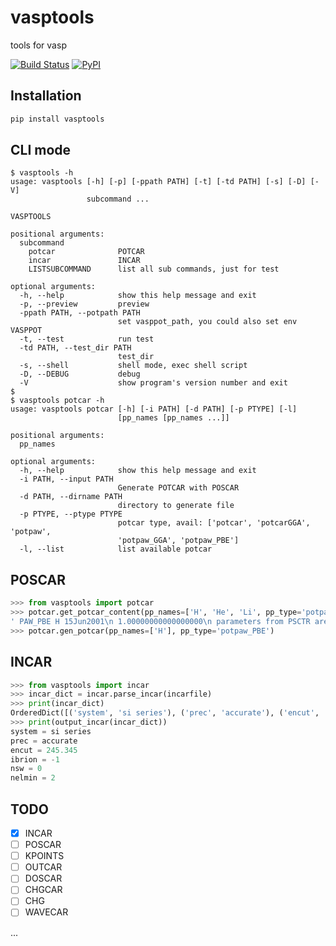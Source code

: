 # vasptools
tools for vasp

[![Build Status](https://travis-ci.org/atomse/vasptools.svg?branch=master)](https://travis-ci.org/atomse/vasptools)
[![PyPI](https://img.shields.io/pypi/v/vasptools.svg?color=blue&label=vasptools)](https://pypi.org/project/vasptools)

## Installation
```python
pip install vasptools
```

## CLI mode
```shell
$ vasptools -h
usage: vasptools [-h] [-p] [-ppath PATH] [-t] [-td PATH] [-s] [-D] [-V]
                 subcommand ...

VASPTOOLS

positional arguments:
  subcommand
    potcar              POTCAR
    incar               INCAR
    LISTSUBCOMMAND      list all sub commands, just for test

optional arguments:
  -h, --help            show this help message and exit
  -p, --preview         preview
  -ppath PATH, --potpath PATH
                        set vasppot_path, you could also set env VASPPOT
  -t, --test            run test
  -td PATH, --test_dir PATH
                        test_dir
  -s, --shell           shell mode, exec shell script
  -D, --DEBUG           debug
  -V                    show program's version number and exit
$
$ vasptools potcar -h
usage: vasptools potcar [-h] [-i PATH] [-d PATH] [-p PTYPE] [-l]
                        [pp_names [pp_names ...]]

positional arguments:
  pp_names

optional arguments:
  -h, --help            show this help message and exit
  -i PATH, --input PATH
                        Generate POTCAR with POSCAR
  -d PATH, --dirname PATH
                        directory to generate file
  -p PTYPE, --ptype PTYPE
                        potcar type, avail: ['potcar', 'potcarGGA', 'potpaw',
                        'potpaw_GGA', 'potpaw_PBE']
  -l, --list            list available potcar

```

## POSCAR
```python
>>> from vasptools import potcar
>>> potcar.get_potcar_content(pp_names=['H', 'He', 'Li', pp_type='potpaw_PBE')
' PAW_PBE H 15Jun2001\n 1.00000000000000000\n parameters from PSCTR are:\n   VRHFIN =H: ultrasoft test\n '
>>> potcar.gen_potcar(pp_names=['H'], pp_type='potpaw_PBE')

```

## INCAR
```python
>>> from vasptools import incar
>>> incar_dict = incar.parse_incar(incarfile)
>>> print(incar_dict)
OrderedDict([('system', 'si series'), ('prec', 'accurate'), ('encut', '245.345'), ('ibrion', '-1'), ('nsw', '0'), ('nelmin', '2'), ('ediff', '1.0e-05'), ('ediffg', '-0.02'), ('voskown', '1'), ('nblock', '1'), ('lvtot', '.true.'), ('nelm', '60'), ('algo', 'fast   (blocked davidson)'), ('gga', 'pe'), ('ispin', '1'), ('iniwav', '1'), ('istart', '0'), ('icharg', '2'), ('lwave', '.false.'), ('lcharg', '.true.'), ('addgrid', '.false.'), ('lhyperfine', '.false.'), ('ismear', '0'), ('sigma', '0.2'), ('rwigs', '1.11')])
>>> print(output_incar(incar_dict))
system = si series
prec = accurate
encut = 245.345
ibrion = -1
nsw = 0
nelmin = 2
```



## TODO
- [x] INCAR
- [ ] POSCAR
- [ ] KPOINTS
- [ ] OUTCAR
- [ ] DOSCAR
- [ ] CHGCAR
- [ ] CHG
- [ ] WAVECAR

...

